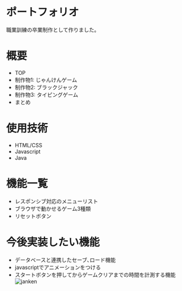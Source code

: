 # ポートフォリオ
職業訓練の卒業制作として作りました｡
# 概要
* TOP
* 制作物1: じゃんけんゲーム
* 制作物2: ブラックジャック
* 制作物3: タイピングゲーム
* まとめ
# 使用技術
* HTML/CSS
* Javascript
* Java
# 機能一覧
* レスポンシブ対応のメニューリスト
* ブラウザで動かせるゲーム3種類
* リセットボタン
# 今後実装したい機能
* データベースと連携したセーブ､ロード機能
* javascriptでアニメーションをつける
* スタートボタンを押してからゲームクリアまでの時間を計測する機能
![janken](https://github.com/yuki-kuro/portfolio/assets/68685590/6321d515-340f-47af-a7e6-2f52d14fc09f)
